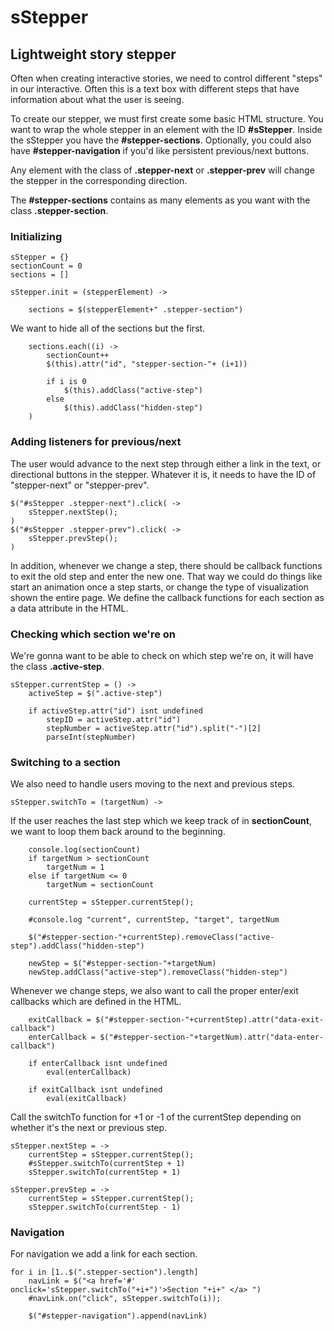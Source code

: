 # sStepper
## Lightweight story stepper

Often when creating interactive stories, we need to control different "steps" in our interactive. Often this is a text box with different steps that have information about what the user is seeing. 

To create our stepper, we must first create some basic HTML structure. You want to wrap the whole stepper in an element with the ID **#sStepper**. Inside the sStepper you have the **#stepper-sections**. Optionally, you could also have **#stepper-navigation** if you'd like persistent previous/next buttons.

Any element with the class of **.stepper-next** or **.stepper-prev** will change the stepper in the corresponding direction.

The **#stepper-sections** contains as many elements as you want with the class **.stepper-section**. 
    
### Initializing
    
    sStepper = {}
    sectionCount = 0
    sections = []
    
    sStepper.init = (stepperElement) ->        
    
        sections = $(stepperElement+" .stepper-section")
    

We want to hide all of the sections but the first.

        sections.each((i) ->
            sectionCount++
            $(this).attr("id", "stepper-section-"+ (i+1))
        
            if i is 0
                $(this).addClass("active-step")
            else
                $(this).addClass("hidden-step")
        )
    
### Adding listeners for previous/next    
The user would advance to the next step through either a link in the text, or directional buttons in the stepper. Whatever it is, it needs to have the ID of "stepper-next" or "stepper-prev".

    $("#sStepper .stepper-next").click( -> 
        sStepper.nextStep();
    )
    $("#sStepper .stepper-prev").click( ->    
        sStepper.prevStep();
    )

In addition, whenever we change a step, there should be callback functions to exit the old step and enter the new one. That way we could do things like start an animation once a step starts, or change the type of visualization shown the entire page. We define the callback functions for each section as a data attribute in the HTML.

### Checking which section we're on
    
We're gonna want to be able to check on which step we're on, it will have the class **.active-step**.     
    
    sStepper.currentStep = () ->
        activeStep = $(".active-step")

        if activeStep.attr("id") isnt undefined
            stepID = activeStep.attr("id")
            stepNumber = activeStep.attr("id").split("-")[2]        
            parseInt(stepNumber)


### Switching to a section        
We also need to handle users moving to the next and previous steps.
        
    sStepper.switchTo = (targetNum) ->        
        
If the user reaches the last step which we keep track of in **sectionCount**, we want to loop them back around to the beginning.
         
        console.log(sectionCount)
        if targetNum > sectionCount
            targetNum = 1
        else if targetNum <= 0
            targetNum = sectionCount
            
        currentStep = sStepper.currentStep();
        
        #console.log "current", currentStep, "target", targetNum
        
        $("#stepper-section-"+currentStep).removeClass("active-step").addClass("hidden-step")                
        
        newStep = $("#stepper-section-"+targetNum)        
        newStep.addClass("active-step").removeClass("hidden-step")
        
Whenever we change steps, we also want to call the proper enter/exit callbacks which are defined in the HTML. 

        exitCallback = $("#stepper-section-"+currentStep).attr("data-exit-callback")
        enterCallback = $("#stepper-section-"+targetNum).attr("data-enter-callback")
        
        if enterCallback isnt undefined
            eval(enterCallback)

        if exitCallback isnt undefined
            eval(exitCallback)

Call the switchTo function for +1 or -1 of the currentStep depending on whether it's the next or previous step.                                
    
    sStepper.nextStep = ->    
        currentStep = sStepper.currentStep();
        #sStepper.switchTo(currentStep + 1)            
        sStepper.switchTo(currentStep + 1)            

    sStepper.prevStep = ->
        currentStep = sStepper.currentStep();
        sStepper.switchTo(currentStep - 1) 
        
        
### Navigation        
For navigation we add a link for each section.
    
    for i in [1..$(".stepper-section").length]
        navLink = $("<a href='#' onclick='sStepper.switchTo("+i+")'>Section "+i+" </a> ")
        #navLink.on("click", sStepper.switchTo(i));
        
        $("#stepper-navigation").append(navLink)

            
        
    
    
